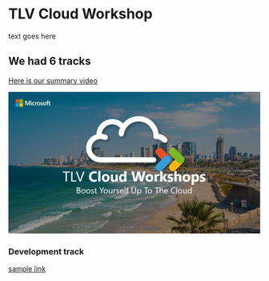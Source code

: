 # TLV Cloud Workshop

text goes here

## We had 6 tracks

[Here is our summary video](https://vimeo.com/302680034)

[![IMAGE ALT TEXT HERE](https://github.com/yodobrin/WorkShopTLV/blob/master/CloudTLV.JPG)](https://vimeo.com/302680034)

### Development track
[sample link](https://github.com/yodobrin/WorkShopTLV/blob/master/workshop/App%20Center%20-%20Cloud%20Workshop.pdf "App Center Workshop")

